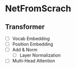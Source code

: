 # NetFromScrach

## Transformer
- [ ] Vocab Embedding
- [ ] Position Embedding
- [ ] Add & Norm
  - [ ] Layer Normalization
- [ ] Multi-Head Attention

